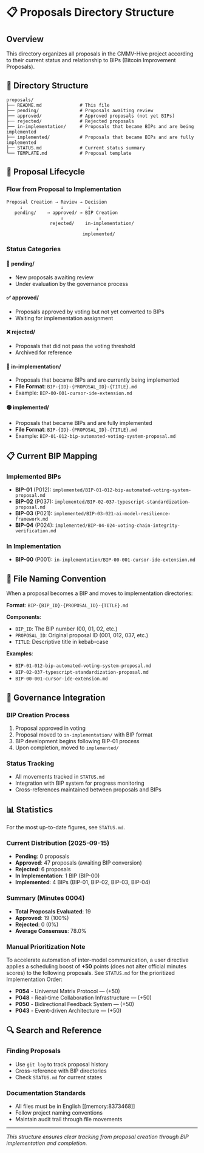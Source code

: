 # 📋 Proposals Directory Structure

## Overview
This directory organizes all proposals in the CMMV-Hive project according to their current status and relationship to BIPs (Bitcoin Improvement Proposals).

## 📁 Directory Structure

```
proposals/
├── README.md              # This file
├── pending/               # Proposals awaiting review
├── approved/              # Approved proposals (not yet BIPs)
├── rejected/              # Rejected proposals
├── in-implementation/     # Proposals that became BIPs and are being implemented
├── implemented/           # Proposals that became BIPs and are fully implemented
├── STATUS.md              # Current status summary
└── TEMPLATE.md            # Proposal template
```

## 🔄 Proposal Lifecycle

### Flow from Proposal to Implementation

```
Proposal Creation → Review → Decision
     ↓              ↓         ↓
   pending/    → approved/ → BIP Creation
                    ↓             ↓
                rejected/    in-implementation/
                                 ↓
                            implemented/
```

### Status Categories

#### 📝 **pending/**
- New proposals awaiting review
- Under evaluation by the governance process

#### ✅ **approved/** 
- Proposals approved by voting but not yet converted to BIPs
- Waiting for implementation assignment

#### ❌ **rejected/**
- Proposals that did not pass the voting threshold
- Archived for reference

#### 🔄 **in-implementation/**
- Proposals that became BIPs and are currently being implemented
- **File Format**: `BIP-{ID}-{PROPOSAL_ID}-{TITLE}.md`
- Example: `BIP-00-001-cursor-ide-extension.md`

#### 🟢 **implemented/**
- Proposals that became BIPs and are fully implemented
- **File Format**: `BIP-{ID}-{PROPOSAL_ID}-{TITLE}.md`
- Example: `BIP-01-012-bip-automated-voting-system-proposal.md`

## 📋 Current BIP Mapping

### Implemented BIPs
- **BIP-01** (P012): `implemented/BIP-01-012-bip-automated-voting-system-proposal.md`
- **BIP-02** (P037): `implemented/BIP-02-037-typescript-standardization-proposal.md`
- **BIP-03** (P021): `implemented/BIP-03-021-ai-model-resilience-framework.md`
- **BIP-04** (P024): `implemented/BIP-04-024-voting-chain-integrity-verification.md`

### In Implementation
- **BIP-00** (P001): `in-implementation/BIP-00-001-cursor-ide-extension.md`

## 🔧 File Naming Convention

When a proposal becomes a BIP and moves to implementation directories:

**Format**: `BIP-{BIP_ID}-{PROPOSAL_ID}-{TITLE}.md`

**Components**:
- `BIP_ID`: The BIP number (00, 01, 02, etc.)
- `PROPOSAL_ID`: Original proposal ID (001, 012, 037, etc.)
- `TITLE`: Descriptive title in kebab-case

**Examples**:
- `BIP-01-012-bip-automated-voting-system-proposal.md`
- `BIP-02-037-typescript-standardization-proposal.md`
- `BIP-00-001-cursor-ide-extension.md`

## 🎯 Governance Integration

### BIP Creation Process
1. Proposal approved in voting
2. Proposal moved to `in-implementation/` with BIP format
3. BIP development begins following BIP-01 process
4. Upon completion, moved to `implemented/`

### Status Tracking
- All movements tracked in `STATUS.md`
- Integration with BIP system for progress monitoring
- Cross-references maintained between proposals and BIPs

## 📊 Statistics

For the most up-to-date figures, see `STATUS.md`.

### Current Distribution (2025-09-15)
- **Pending**: 0 proposals
- **Approved**: 47 proposals (awaiting BIP conversion)
- **Rejected**: 6 proposals
- **In Implementation**: 1 BIP (BIP-00)
- **Implemented**: 4 BIPs (BIP-01, BIP-02, BIP-03, BIP-04)

### Summary (Minutes 0004)
- **Total Proposals Evaluated**: 19
- **Approved**: 19 (100%)
- **Rejected**: 0 (0%)
- **Average Consensus**: 78.0%

### Manual Prioritization Note
To accelerate automation of inter-model communication, a user directive applies a scheduling boost of **+50** points (does not alter official minutes scores) to the following proposals. See `STATUS.md` for the prioritized Implementation Order:

- **P054** - Universal Matrix Protocol — (+50)
- **P048** - Real-time Collaboration Infrastructure — (+50)
- **P050** - Bidirectional Feedback System — (+50)
- **P043** - Event-driven Architecture — (+50)

## 🔍 Search and Reference

### Finding Proposals
- Use `git log` to track proposal history
- Cross-reference with BIP directories
- Check `STATUS.md` for current states

### Documentation Standards
- All files must be in English [[memory:8373468]]
- Follow project naming conventions
- Maintain audit trail through file movements

---

*This structure ensures clear tracking from proposal creation through BIP implementation and completion.*
